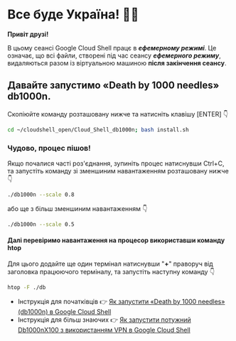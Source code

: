 #   Все буде Україна! 💙💛

**Привіт друзі!**

В цьому сеансі Google Cloud Shell працє в ***ефемерному режимі***. Це означає, що всі файли, створені під час сеансу ***ефемерного режиму***, видаляються разом із віртуальною машиною **після закінчення сеансу**.

## Давайте запустимо «Death by 1000 needles» db1000n. 
Скопіюйте команду розташовану нижче та натисніть клавішу [ENTER] 👇
```bash
cd ~/cloudshell_open/Cloud_Shell_db1000n; bash install.sh
```
### Чудово, процес пішов!
Якщо почалися часті роз'єднання, зупиніть процес натиснувши Ctrl+C, та запустіть команду зі зменшиним навантаженням розташовану нижче 👇
```bash
./db1000n --scale 0.8
```
або ще з більш зменшиним навантаженням 👇
```bash
./db1000n --scale 0.5
```
#### Далі перевіримо навантаження на процесор використавши команду htop
Для цього додайте ще один термінал натиснувши "**+**" праворуч від заголовка працюючого терміналу, та запустіть наступну команду 👇
```bash
htop -F ./db
```

* Інструкція для початківців 👉 [Як запустити «Death by 1000 needles» (db1000n) в Google Cloud Shell](https://telegra.ph/YAk-zapustiti-dvanadcyat-ekzemplyar%D1%96v-Death-by-1000-needles-db1000n-v-Google-Cloud-Shell-ne-vikoristovuyuchi-VPN-05-04)
* Інструкція для більш знаючих 👉 [Як запустити потужний Db1000nX100 з використанням VPN в Google Cloud Shell](https://telegra.ph/Zapusk-Db1000nX100-u-Google-Cloud-Shell-05-20)

